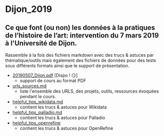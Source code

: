 # Dijon_2019
## Ce que font (ou non) les **données** à la pratiques de l’histoire de l’art:  intervention du 7 mars 2019 à l'Université de Dijon.

Rassemble à la fois des fichiers markdown avec des trucs & astuces par thématique/outils mais également des fichiers de données pour des tests sous différents formats ainsi que le support de présentation.

* [20190507_Dijon.pdf](/20190507_Dijon.pdf) [Dispo ! :smirk:]
  * support de cours au format PDF
* [urls_sources.md](/urls_sources.md)
  * liste l'ensemble des URLS, des projets, outils, ressources évoquées pendant le cours.
* [helpful_tips_wikidata.md](/wikidata/helpful_tips_wikidata.md)
  * contient les trucs & astuces  pour Wikidata
* [helpful_tips_palladio.md](/Palladio/helpful_tips_palladio.md)
  * contient les trucs & astuces  pour Palladio
* [helpful_tips_openrefine](/OpenRefine/helpful_tips_openrefine.md)
  * contient les trucs & astuces  pour OpenRefine
